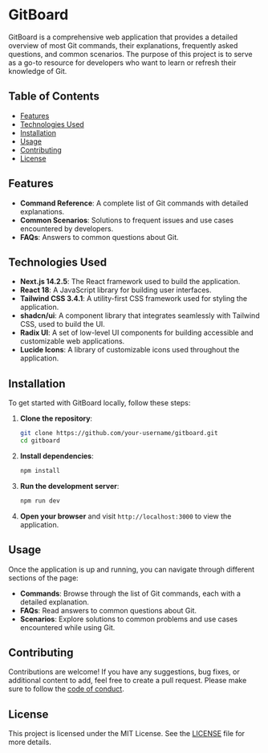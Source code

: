 
# GitBoard

GitBoard is a comprehensive web application that provides a detailed overview of most Git commands, their explanations, frequently asked questions, and common scenarios. The purpose of this project is to serve as a go-to resource for developers who want to learn or refresh their knowledge of Git.

## Table of Contents

- [Features](#features)
- [Technologies Used](#technologies-used)
- [Installation](#installation)
- [Usage](#usage)
- [Contributing](#contributing)
- [License](#license)

## Features

- **Command Reference**: A complete list of Git commands with detailed explanations.
- **Common Scenarios**: Solutions to frequent issues and use cases encountered by developers.
- **FAQs**: Answers to common questions about Git.

## Technologies Used

- **Next.js 14.2.5**: The React framework used to build the application.
- **React 18**: A JavaScript library for building user interfaces.
- **Tailwind CSS 3.4.1**: A utility-first CSS framework used for styling the application.
- **shadcn/ui**: A component library that integrates seamlessly with Tailwind CSS, used to build the UI.
- **Radix UI**: A set of low-level UI components for building accessible and customizable web applications.
- **Lucide Icons**: A library of customizable icons used throughout the application.

## Installation

To get started with GitBoard locally, follow these steps:

1. **Clone the repository**:
    ```bash
    git clone https://github.com/your-username/gitboard.git
    cd gitboard
    ```

2. **Install dependencies**:
    ```bash
    npm install
    ```

3. **Run the development server**:
    ```bash
    npm run dev
    ```

4. **Open your browser** and visit `http://localhost:3000` to view the application.

## Usage

Once the application is up and running, you can navigate through different sections of the page:

- **Commands**: Browse through the list of Git commands, each with a detailed explanation.
- **FAQs**: Read answers to common questions about Git.
- **Scenarios**: Explore solutions to common problems and use cases encountered while using Git.

## Contributing

Contributions are welcome! If you have any suggestions, bug fixes, or additional content to add, feel free to create a pull request. Please make sure to follow the [code of conduct](CODE_OF_CONDUCT.md).

## License

This project is licensed under the MIT License. See the [LICENSE](LICENSE) file for more details.
